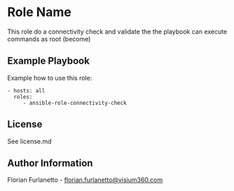 Role Name
=========

This role do a connectivity check and validate the the playbook can execute commands as root (become)

Example Playbook
----------------

Example how to use this role:

    - hosts: all
      roles:
         - ansible-role-connectivity-check

License
-------

See license.md

Author Information
------------------

Florian Furlanetto - florian.furlanetto@visium360.com
